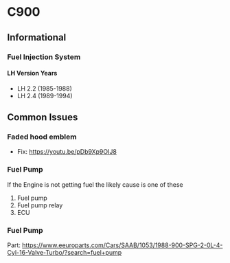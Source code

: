 # C900

## Informational
### Fuel Injection System
#### LH Version Years
 - LH 2.2 (1985-1988)
 - LH 2.4 (1989-1994)

## Common Issues
### Faded hood emblem
 - Fix: https://youtu.be/pDb9Xp9OIJ8

### Fuel Pump
If the Engine is not getting fuel the likely cause is one of these
1. Fuel pump
2. Fuel pump relay
3. ECU

### Fuel Pump
Part: https://www.eeuroparts.com/Cars/SAAB/1053/1988-900-SPG-2-0L-4-Cyl-16-Valve-Turbo/?search=fuel+pump

